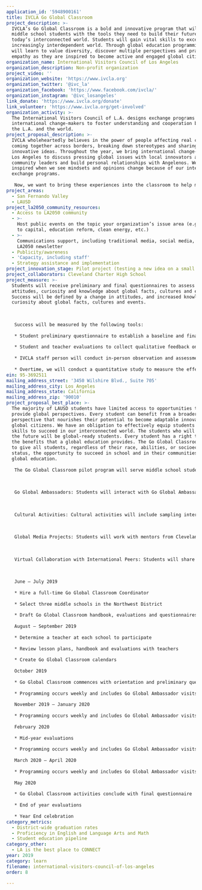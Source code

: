 ```yaml
---
application_id: '5948900161'
title: IVCLA Go Global Classroom
project_description: >-
  IVCLA’s Go Global Classroom is a bold and innovative program that will empower
  middle school students with the tools they need to build their futures in
  today’s interconnected world. Students will gain vital skills to excel in an
  increasingly interdependent world. Through global education programming they
  will learn to value diversity, discover multiple perspectives and practice
  empathy as they are inspired to become active and engaged global citizens.
organization_name: International Visitors Council of Los Angeles
organization_description: Non-profit organization
project_video: ''
organization_website: 'https://www.ivcla.org'
organization_twitter: '@ivc_la'
organization_facebook: 'https://www.facebook.com/ivcla/'
organization_instagram: '@ivc_losangeles'
link_donate: 'https://www.ivcla.org/donate'
link_volunteer: 'https://www.ivcla.org/get-involved'
organization_activity: >-
  The International Visitors Council of L.A. designs exchange programs for
  international change-makers to foster understanding and cooperation between
  the L.A. and the world.
project_proposal_description: >-
  IVCLA wholeheartedly believes in the power of people affecting real change by
  coming together across borders, breaking down stereotypes and sharing
  innovative ideas. Throughout the year, we bring international change-makers to
  Los Angeles to discuss pressing global issues with local innovators and
  community leaders and build personal relationships with Angelenos. We are
  inspired when we see mindsets and opinions change because of our international
  exchange programs. 
   
   Now, we want to bring these experiences into the classroom to help middle school students gain an appreciation for the diversity in their own communities, understand the value of global perspectives and develop critical skills that will help them succeed in an interconnected world. We have a bold vision for a program that will make Los Angeles the best place for global education.
project_areas:
  - San Fernando Valley
  - LAUSD
project_la2050_community_resources:
  - Access to LA2050 community
  - >-
    Host public events on the topic your organization’s issue area (e.g. access
    to capital, education reform, clean energy, etc.) 
  - >-
    Communications support, including traditional media, social media, and
    LA2050 newsletter
  - Publicity/awareness
  - 'Capacity, including staff'
  - Strategy assistance and implementation
project_innovation_stage: Pilot project (testing a new idea on a small scale to prove feasibility)
project_collaborators: Cleveland Charter High School
project_measure: >-
  Students will receive preliminary and final questionnaires to assess their
  attitudes, curiosity and knowledge about global facts, cultures and events.
  Success will be defined by a change in attitudes, and increased knowledge and
  curiosity about global facts, cultures and events. 
   
   
   
   Success will be measured by the following tools:
   
   * Student preliminary questionnaire to establish a baseline and final questionnaire to assess results of program
   
   * Student and teacher evaluations to collect qualitative feedback on experiences
   
   * IVCLA staff person will conduct in-person observation and assessments based on evaluation metrics determined by teachers and a volunteer expert
   
   * Overtime, we will conduct a quantitative study to measure the effect of the Go Global Classroom on high school graduation rates, college matriculation, and other metrics
ein: 95-3692511
mailing_address_street: '3450 Wilshire Blvd., Suite 705'
mailing_address_city: Los Angeles
mailing_address_state: California
mailing_address_zip: '90010'
project_proposal_best_place: >-
  The majority of LAUSD students have limited access to opportunities that
  provide global perspectives. Every student can benefit from a broader world
  perspective that nourishes their potential to become adaptable innovators and
  global citizens. We have an obligation to effectively equip students with the
  skills to succeed in our interconnected world. The students who will thrive in
  the future will be global-ready students. Every student has a right to reap
  the benefits that a global education provides. The Go Global Classroom seeks
  to give all students, regardless of their race, abilities, or socioeconomic
  status, the opportunity to succeed in school and in their communities through
  global education.
   
   The Go Global Classroom pilot program will serve middle school students in LAUSD's Northwest District. The program will complement each class’s existing curriculum with organized visits from international volunteers (Go Global Ambassadors), cultural activities in the classroom, collaboration with peers in other countries and global media projects. 
   
   
   
   Go Global Ambassadors: Students will interact with Go Global Ambassadors (International Fulbright Students, IVCLA International Visitors and members of the L.A. Consular Corps). 
   
   
   
   Cultural Activities: Cultural activities will include sampling international cuisine, learning languages and more.
   
   
   
   Global Media Projects: Students will work with mentors from Cleveland Charter High School to create video projects and take action on global issues. 
   
   
   
   Virtual Collaboration with International Peers: Students will share experiences with peers in another country in real-time.
   
   
   
   June — July 2019
   
   * Hire a full-time Go Global Classroom Coordinator
   
   * Select three middle schools in the Northwest District 
   
   * Draft Go Global Classroom handbook, evaluations and questionnaires 
   
   August — September 2019
   
   * Determine a teacher at each school to participate 
   
   * Review lesson plans, handbook and evaluations with teachers 
   
   * Create Go Global Classroom calendars 
   
   October 2019 
   
   * Go Global Classroom commences with orientation and preliminary questionnaire
   
   * Programming occurs weekly and includes Go Global Ambassador visits, cultural activities, virtual collaborations with peers in other countries, and global media projects
   
   November 2019 — January 2020
   
   * Programming occurs weekly and includes Go Global Ambassador visits, cultural activities, virtual collaborations with peers in other countries, and global media projects
   
   February 2020 
   
   * Mid-year evaluations
   
   * Programming occurs weekly and includes Go Global Ambassador visits, cultural activities, virtual collaborations with peers in other countries, and global media projects
   
   March 2020 — April 2020
   
   * Programming occurs weekly and includes Go Global Ambassador visits, cultural activities, virtual collaborations with peers in other countries, and global media projects
   
   May 2020
   
   * Go Global Classroom activities conclude with final questionnaire
   
   * End of year evaluations
   
   * Year End celebration
category_metrics:
  - District-wide graduation rates
  - Proficiency in English and Language Arts and Math
  - Student education pipeline
category_other:
  - LA is the best place to CONNECT
year: 2019
category: learn
filename: international-visitors-council-of-los-angeles
order: 8

---
```

